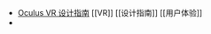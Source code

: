 - [Oculus VR 设计指南](https://fradser.notion.site/fradser/Oculus-VR-411a2bf02b134fd5bec4958eb3c5358b) [[VR]] [[设计指南]] [[用户体验]]
- []()